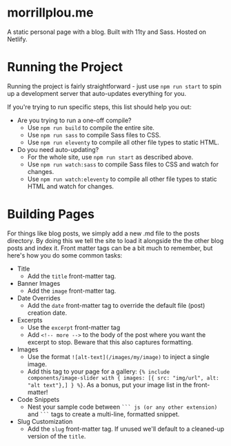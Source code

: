 # morrillplou.me

A static personal page with a blog. Built with 11ty and Sass. Hosted on Netlify.


# Running the Project

Running the project is fairly straightforward - just use `npm run start` to spin up a development server that auto-updates everything for you.

If you're trying to run specific steps, this list should help you out:

* Are you trying to run a one-off compile?
    * Use `npm run build` to compile the entire site.
    * Use `npm run sass` to compile Sass files to CSS.
    * Use `npm run eleventy` to compile all other file types to static HTML.
* Do you need auto-updating?
    * For the whole site, use `npm run start` as described above.
    * Use `npm run watch:sass` to compile Sass files to CSS and watch for changes.
    * Use `npm run watch:eleventy` to compile all other file types to static HTML and watch for changes.

# Building Pages

For things like blog posts, we simply add a new .md file to the posts directory. By doing this we tell the site to load 
it alongside the the other blog posts and index it. Front matter tags can be a bit much to remember, but here's how you do
some common tasks:

* Title
    * Add the `title` front-matter tag.
* Banner Images
    * Add the `image` front-matter tag.
* Date Overrides
    * Add the `date` front-matter tag to override the default file (post) creation date.
* Excerpts
    * Use the `excerpt` front-matter tag
    * Add `<!-- more -->` to the body of the post where you want the excerpt to stop. Beware that this also captures formatting.
* Images
    * Use the format `![alt-text](/images/my/image)` to inject a single image.
    * Add this tag to your page for a gallery: `{% include components/image-slider with { images: [{ src: "img/url", alt: "alt text"},] } %}`.
    As a bonus, put your image list in the front-matter!
* Code Snippets
    * Nest your sample code between ```` ``` js (or any other extension) ```` and ```` ``` ```` tags to create a multi-line, formatted snippet.
* Slug Customization
    * Add the `slug` front-matter tag. If unused we'll default to a cleaned-up version of the `title`.